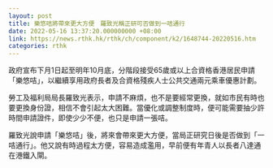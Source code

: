 ```yaml
---
layout: post
title: 樂悠咭將帶來更大方便　羅致光稱正研可否做到一咭通行
date: 2022-05-16 13:37:20.000000000 +08:00
link: https://news.rthk.hk/rthk/ch/component/k2/1648744-20220516.htm
categories: rthk
---
```


政府宣布下月1日起至明年10月底，分階段接受65歲或以上合資格香港居民申請「樂悠咭」，以繼續享用政府長者及合資格殘疾人士公共交通兩元乘車優惠計劃。

勞工及福利局局長羅致光表示，申請不麻煩，也不是要經常更換，就如市民有時也要更換身份證，相信不會引起太大困難。當優化或調整制度時，便可能需要抽少許時間申請證件，即使少少不便，也只是申請一張咭。

羅致光說申請「樂悠咭」後，將來會帶來更大方便，當局正研究日後是否做到「一咭通行」。他又說有時過程太方便，容易造成濫用，早前便有年青人以長者八達通在港鐵入閘。
